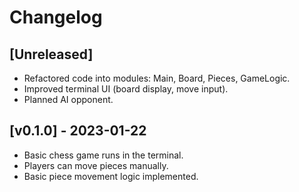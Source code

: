 # Changelog

## [Unreleased]
- Refactored code into modules: Main, Board, Pieces, GameLogic.
- Improved terminal UI (board display, move input).
- Planned AI opponent.

## [v0.1.0] - 2023-01-22
- Basic chess game runs in the terminal.
- Players can move pieces manually.
- Basic piece movement logic implemented.

